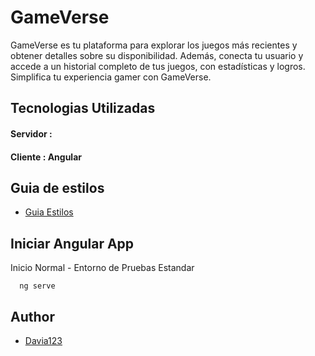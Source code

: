
# GameVerse

GameVerse es tu plataforma para explorar los juegos más recientes y obtener detalles sobre su disponibilidad. Además, conecta tu usuario y accede a un historial completo de tus juegos, con estadísticas y logros. Simplifica tu experiencia gamer con GameVerse.


##  Tecnologias Utilizadas

#### Servidor : 
#### Cliente : Angular

## Guia de estilos

- [Guia Estilos]( https://www.canva.com/design/DAFzf3Ovh3o/BOKrzwWr0iCgbuMhG2gYXA/edit?utm_content=DAFzf3Ovh3o&utm_campaign=designshare&utm_medium=link2&utm_source=sharebutton)



## Iniciar Angular App

Inicio Normal - Entorno de Pruebas Estandar
```http
  ng serve
```


## Author

- [Davia123](https://github.com/Davia123)

